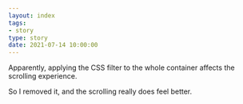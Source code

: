```yaml
---
layout: index
tags:
- story
type: story
date: 2021-07-14 10:00:00
---
```


Apparently, applying the CSS filter to the whole container affects the scrolling experience.

So I removed it, and the scrolling really does feel better.
